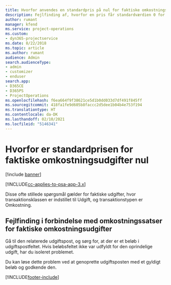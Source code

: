 ```yaml
---
title: Hvorfor anvendes en standardpris på nul for faktiske omkostningsudgifter?
description: Fejlfinding af, hvorfor en pris får standardværdien 0 for faktiske omkostningsudgifter.
author: rumant
manager: kfend
ms.service: project-operations
ms.custom:
- dyn365-projectservice
ms.date: 8/22/2018
ms.topic: article
ms.author: rumant
audience: Admin
search.audienceType:
- admin
- customizer
- enduser
search.app:
- D365CE
- D365PS
- ProjectOperations
ms.openlocfilehash: f6ea664f9f38621ce5d1b0dd033d7df491f845ff
ms.sourcegitcommit: 418fa1fe9d605b8faccc2d5dee1b04b4e753f194
ms.translationtype: HT
ms.contentlocale: da-DK
ms.lasthandoff: 02/10/2021
ms.locfileid: "5146341"
---
```

# <a name="why-is-the-price-defaulting-to-zero-on-expense-cost-actuals"></a>Hvorfor er standardprisen for faktiske omkostningsudgifter nul

[!include [banner](../includes/psa-now-project-operations.md)]

[!INCLUDE[cc-applies-to-psa-app-3.x](../includes/cc-applies-to-psa-app-3x.md)]

Disse ofte stillede spørgsmål gælder for faktiske udgifter, hvor transaktionsklassen er indstillet til Udgift, og transaktionstypen er Omkostning.

## <a name="troubleshooting-cost-rates-on-expense-cost-actuals"></a>Fejlfinding i forbindelse med omkostningssatser for faktiske omkostningsudgifter

Gå til den relaterede udgiftspost, og sørg for, at der er et beløb i udgiftspostfeltet. Hvis beløbsfeltet ikke var udfyldt for den oprindelige udgift, har du isoleret problemet.
 
Du kan løse dette problem ved at genoprette udgiftsposten med et gyldigt beløb og godkende den.


[!INCLUDE[footer-include](../includes/footer-banner.md)]